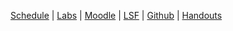 
<a href="{{site.baseurl}}ss2017/info2/schedule">Schedule</a>
| <a href="{{site.baseurl}}ss2017/info2/labs">Labs</a>
| <a href="https://moodle.htw-berlin.de/course/view.php?id=12517">Moodle</a>
| <a href="https://lsf.htw-berlin.de/qisserver/rds?state=wsearchv&search=2&veranstaltung.veranstid=126306">LSF</a>
| <a href="https://github.com/htw-imi-info2">Github</a>
| <a href="{{site.baseurl}}ss2017/info2/handouts">Handouts</a>
